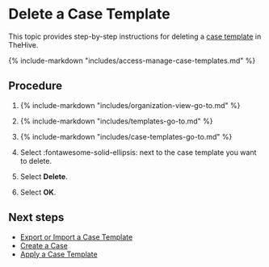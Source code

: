 # Delete a Case Template

This topic provides step-by-step instructions for deleting a [case template](about-case-templates.md) in TheHive.

{% include-markdown "includes/access-manage-case-templates.md" %}

<h2>Procedure</h2>

1. {% include-markdown "includes/organization-view-go-to.md" %}

2. {% include-markdown "includes/templates-go-to.md" %}

3. {% include-markdown "includes/case-templates-go-to.md" %}

4. Select :fontawesome-solid-ellipsis: next to the case template you want to delete.

5. Select **Delete**.

6. Select **OK**.

<h2>Next steps</h2>

* [Export or Import a Case Template](export-import-a-case-template.md)
* [Create a Case](../../../../analyst-corner/cases/create-a-new-case.md)
* [Apply a Case Template](../../../../analyst-corner/cases/apply-a-case-template.md)